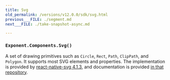 ```yaml
---
title: Svg
old_permalink: /versions/v12.0.0/sdk/svg.html
previous___FILE: ./segment.md
next___FILE: ./take-snapshot-async.md

---
```


### `Exponent.Components.Svg()`  
A set of drawing primitives such as `Circle`, `Rect`, `Path`, `ClipPath`, and `Polygon`. It supports most SVG elements and properties. The implementation is provided by [react-native-svg 4.1.3](https://github.com/magicismight/react-native-svg/tree/c9a64c44fcf48b57b2401925950befa3727deb24), and documentation is provided [in that repository](https://github.com/magicismight/react-native-svg/tree/c9a64c44fcf48b57b2401925950befa3727deb24).
